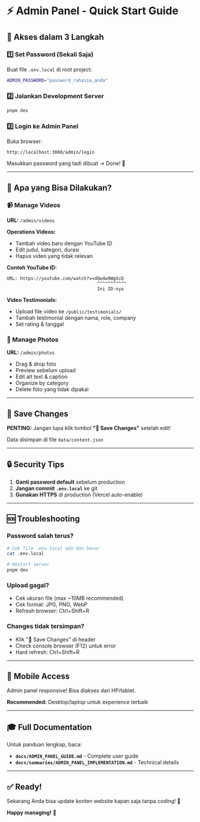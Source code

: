 # ⚡ Admin Panel - Quick Start Guide

## 🚀 Akses dalam 3 Langkah

### 1️⃣ Set Password (Sekali Saja)

Buat file `.env.local` di root project:

```bash
ADMIN_PASSWORD="password_rahasia_anda"
```

### 2️⃣ Jalankan Development Server

```bash
pnpm dev
```

### 3️⃣ Login ke Admin Panel

Buka browser:

```
http://localhost:3000/admin/login
```

Masukkan password yang tadi dibuat → Done! 🎉

---

## 🎯 Apa yang Bisa Dilakukan?

### 📹 Manage Videos

**URL:** `/admin/videos`

**Operations Videos:**

- Tambah video baru dengan YouTube ID
- Edit judul, kategori, durasi
- Hapus video yang tidak relevan

**Contoh YouTube ID:**

```
URL: https://youtube.com/watch?v=dQw4w9WgXcQ
                                  ^^^^^^^^^^^
                                  Ini ID-nya
```

**Video Testimonials:**

- Upload file video ke `/public/testimonials/`
- Tambah testimonial dengan nama, role, company
- Set rating & tanggal

### 📸 Manage Photos

**URL:** `/admin/photos`

- Drag & drop foto
- Preview sebelum upload
- Edit alt text & caption
- Organize by category
- Delete foto yang tidak dipakai

---

## 💾 Save Changes

**PENTING:** Jangan lupa klik tombol **"💾 Save Changes"** setelah edit!

Data disimpan di file `data/content.json`

---

## 🔒 Security Tips

1. **Ganti password default** sebelum production
2. **Jangan commit `.env.local`** ke git
3. **Gunakan HTTPS** di production (Vercel auto-enable)

---

## 🆘 Troubleshooting

### Password salah terus?

```bash
# Cek file .env.local ada dan benar
cat .env.local

# Restart server
pnpm dev
```

### Upload gagal?

- Cek ukuran file (max ~10MB recommended)
- Cek format: JPG, PNG, WebP
- Refresh browser: Ctrl+Shift+R

### Changes tidak tersimpan?

- Klik "💾 Save Changes" di header
- Check console browser (F12) untuk error
- Hard refresh: Ctrl+Shift+R

---

## 📱 Mobile Access

Admin panel responsive! Bisa diakses dari HP/tablet.

**Recommended:** Desktop/laptop untuk experience terbaik

---

## 🎓 Full Documentation

Untuk panduan lengkap, baca:

- **`docs/ADMIN_PANEL_GUIDE.md`** - Complete user guide
- **`docs/summaries/ADMIN_PANEL_IMPLEMENTATION.md`** - Technical details

---

## ✅ Ready!

Sekarang Anda bisa update konten website kapan saja tanpa coding! 🚀

**Happy managing!** 🎊
